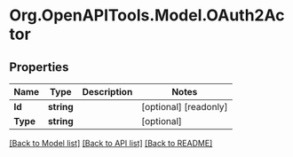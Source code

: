 # Org.OpenAPITools.Model.OAuth2Actor

## Properties

Name | Type | Description | Notes
------------ | ------------- | ------------- | -------------
**Id** | **string** |  | [optional] [readonly] 
**Type** | **string** |  | [optional] 

[[Back to Model list]](../README.md#documentation-for-models) [[Back to API list]](../README.md#documentation-for-api-endpoints) [[Back to README]](../README.md)

